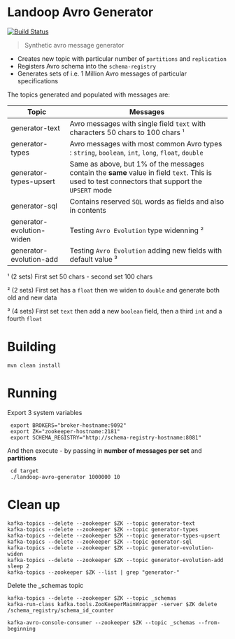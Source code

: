 # Landoop Avro Generator
[![Build Status](https://jenkins.landoop.com/buildStatus/icon?job=Avro-Generator&.png)](https://jenkins.landoop.com/job/Avro-Generator)

> Synthetic avro message generator

* Creates new topic with particular number of `partitions` and `replication`
* Registers Avro schema into the `schema-registry`
* Generates sets of i.e. 1 Million Avro messages of particular specifications

The topics generated and populated with messages are:

Topic  | Messages
------------- | -------------
generator-text        | Avro messages with single field `text` with characters 50 chars to 100 chars ¹
generator-types  | Avro messages with most common Avro types : `string`, `boolean`, `int`, `long`, `float`, `double`
generator-types-upsert   | Same as above, but 1% of the messages contain the **same** value in field `text`. This is used to test connectors that support the `UPSERT` mode
generator-sql        |  Contains reserved `SQL` words as fields and also in contents
generator-evolution-widen     | Testing `Avro Evolution` type widenning ²
generator-evolution-add       | Testing `Avro Evolution` adding new fields with default value ³

¹ (2 sets) First set 50 chars - second set 100 chars

² (2 sets) First set has a `float` then we widen to `double` and generate both old and new data

³  (4 sets) First set `text` then add a new `boolean` field, then a third `int` and a fourth `float`

# Building

    mvn clean install

# Running

Export 3 system variables

     export BROKERS="broker-hostname:9092"
     export ZK="zookeeper-hostname:2181"
     export SCHEMA_REGISTRY="http://schema-registry-hostname:8081"

And then execute - by passing in **number of messages per set** and **partitions**

     cd target
     ./landoop-avro-generator 1000000 10

# Clean up

    kafka-topics --delete --zookeeper $ZK --topic generator-text
    kafka-topics --delete --zookeeper $ZK --topic generator-types
    kafka-topics --delete --zookeeper $ZK --topic generator-types-upsert
    kafka-topics --delete --zookeeper $ZK --topic generator-sql
    kafka-topics --delete --zookeeper $ZK --topic generator-evolution-widen
    kafka-topics --delete --zookeeper $ZK --topic generator-evolution-add
    sleep 2
    kafka-topics --zookeeper $ZK --list | grep "generator-"

Delete the _schemas topic

    kafka-topics --delete --zookeeper $ZK --topic _schemas
    kafka-run-class kafka.tools.ZooKeeperMainWrapper -server $ZK delete /schema_registry/schema_id_counter

    kafka-avro-console-consumer --zookeeper $ZK --topic _schemas --from-beginning
